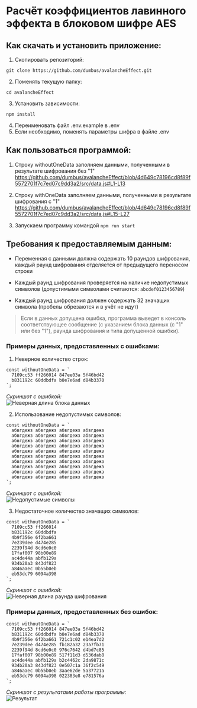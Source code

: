 # Расчёт коэффициентов лавинного эффекта в блоковом шифре AES

## Как скачать и установить приложение:

1. Скопировать репозиторий:
```
git clone https://github.com/dumbus/avalancheEffect.git
```
2. Поменять текущую папку:
```
cd avalancheEffect
```
3. Установить зависимости:
```
npm install
```
4. Переименовать файл .env.example в .env
5. Если необходимо, поменять параметры шифра в файле .env

## Как пользоваться программой:

1. Строку withoutOneData заполняем данными, полученными в результате шифрования без "1"
https://github.com/dumbus/avalancheEffect/blob/4d649c78196cd8f89f5572701f7c7ed07c9dd3a2/src/data.js#L1-L13

2. Строку withOneData заполняем данными, полученными в результате шифрования с "1"
https://github.com/dumbus/avalancheEffect/blob/4d649c78196cd8f89f5572701f7c7ed07c9dd3a2/src/data.js#L15-L27

3. Запускаем программу командой `npm run start`

## Требования к предоставляемым данным:

* Переменная с данными должна содержать 10 раундов шифрования, каждый раунд шифрования отделяется от предыдущего переносом строки

* Каждый раунд шифрования проверяется на наличие недопустимых символов (допустимыми символами считаются: `abcdef0123456789`)

* Каждый раунд шифрования должен содержать 32 значащих символа (пробелы обрезаются и в учёт не идут)

> Если в данных допущена ошибка, программа выведет в консоль соответствующее сообщение (с указанием блока данных (с "1" или без "1"), раунда шифрования и типа допущенной ошибки).

### Примеры данных, предоставленных с ошибками:

1. Неверное количество строк:

```
const withoutOneData = `
  7109cc53 ff266014 847ee03a 5f46bd42
  b831192c 60ddbdfa b0e7e6ad d84b3370
`;
```

*Скриншот с ошибкой:*  
![Неверная длина блока данных](https://user-images.githubusercontent.com/79057837/232745093-7f7f3440-d885-4e76-b0f4-061f01b74d49.PNG)

2. Использование недопустимых символов:
```
const withoutOneData = `
  абвгдежз абвгдежз абвгдежз абвгдежз
  абвгдежз абвгдежз абвгдежз абвгдежз
  абвгдежз абвгдежз абвгдежз абвгдежз
  абвгдежз абвгдежз абвгдежз абвгдежз
  абвгдежз абвгдежз абвгдежз абвгдежз
  абвгдежз абвгдежз абвгдежз абвгдежз
  абвгдежз абвгдежз абвгдежз абвгдежз
  абвгдежз абвгдежз абвгдежз абвгдежз
  абвгдежз абвгдежз абвгдежз абвгдежз
  абвгдежз абвгдежз абвгдежз абвгдежз
`;
```

*Скриншот с ошибкой:*  
![Недопустимые символы](https://user-images.githubusercontent.com/79057837/232743870-fc37e9f6-8c33-47b6-8b7e-45e67a1b54f1.PNG)

3. Недостаточное количество значащих символов:
```
const withoutOneData = `
  7109cc53 ff266014
  b831192c 60ddbdfa
  4b9f356e 6f2ba661
  7e239dee d474e285
  2239f94d 8cd6e0c0
  17faf007 98b00e89
  ac4de44a abfb129a
  934b20a3 843df823
  a846aaec 0b55b0eb
  eb53dc79 6094a398
`;
```

*Скриншот с ошибкой:*  
![Неверная длина раунда шифрования](https://user-images.githubusercontent.com/79057837/232743923-0bb6d159-5b6a-4f50-ac21-f85ed23f37b5.PNG)

### Примеры данных, предоставленных без ошибок:

```
const withoutOneData = `
  7109cc53 ff266014 847ee03a 5f46bd42
  b831192c 60ddbdfa b0e7e6ad d84b3370
  4b9f356e 6f2ba661 721c1c02 e14ea7d2
  7e239dee d474e285 fb182a32 23a7fb71
  2239f94d 8cd6e0c0 976c7642 d4bd7c85
  17faf007 98b00e89 517f11d3 d536dab8
  ac4de44a abfb129a b2c4462c 2da9871c
  934b20a3 843df823 0e507c1a 36f2c549
  a846aaec 0b55b0eb 3aae62de 5a37721a
  eb53dc79 6094a398 022383e8 e781576a
`;
```
*Скриншот с результатами работы программы:*  
![Результат](https://user-images.githubusercontent.com/79057837/232743987-7bdbf297-c8bf-42f9-96ce-5f04e03be558.PNG)